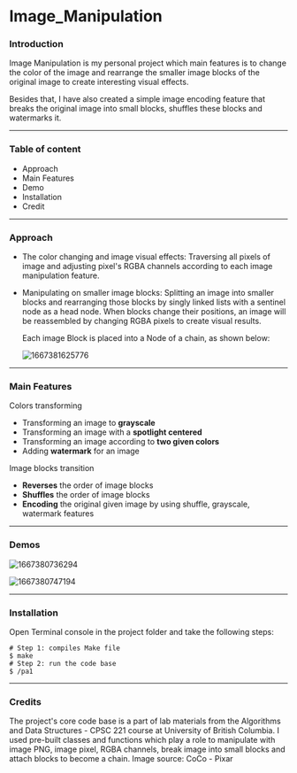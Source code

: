 # Image_Manipulation

### Introduction

Image Manipulation is my personal project which main features is to change the color of the image and rearrange the smaller image blocks of the original image to create interesting visual effects.

Besides that, I have also created a simple image encoding feature that breaks the original image into small blocks, shuffles these blocks and watermarks it.

---

### Table of content

* Approach
* Main Features
* Demo
* Installation
* Credit

---

### Approach

* The color changing and image visual effects: Traversing all pixels of image and adjusting pixel's RGBA channels according to each image manipulation feature.
* Manipulating on smaller image blocks: Splitting an image into smaller blocks and rearranging those blocks by singly linked lists with a sentinel node as a head node. When blocks change their positions, an image will be reassembled by changing RGBA pixels to create visual results.

  Each image Block is placed into a Node of a chain, as shown below:

  ![1667381625776](image/README/1667381625776.png)

---

### Main Features

Colors transforming

* Transforming an image to **grayscale**
* Transforming an image with a **spotlight centered**
* Transforming an image according to **two given colors**
* Adding **watermark** for an image

Image blocks transition

* **Reverses** the order of image blocks
* **Shuffles** the order of image blocks
* **Encoding** the original given image by using shuffle, grayscale, watermark features

---

### Demos

![1667380736294](image/README/1667380736294.png)

![1667380747194](image/README/1667380747194.png)

---

### Installation

Open Terminal console in the project folder and take the following steps:

```
# Step 1: compiles Make file
$ make
# Step 2: run the code base
$ /pa1
```

---

### Credits

The project's core code base is a part of lab materials from the Algorithms and Data Structures - CPSC 221 course at University of British Columbia. I used pre-built classes and functions which play a role to manipulate with image PNG, image pixel, RGBA channels, break image into small blocks and attach blocks to become a chain.
Image source: CoCo - Pixar
